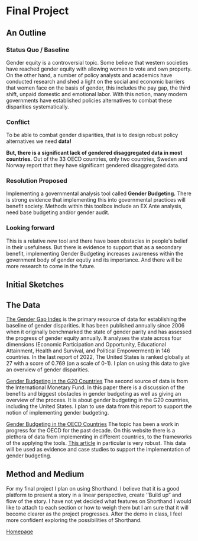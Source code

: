 # Final Project 

<h2> An Outline </h2>

<h3> Status Quo / Baseline </h3>
Gender equity is a controversial topic. Some believe that western societies have reached gender equity with allowing women to vote and own property. On the other hand, a number of policy analysts and academics have conducted research and shed a light on the social and economic barriers that women face on the basis of gender, this includes the pay gap, the third shift, unpaid domestic and emotional labor. With this notion, many modern governments have established policies alternatives to combat these disparities systematically.

<h3> Conflict </h3>
To be able to combat gender disparities, that is to design robust policy alternatives we need <b>data!</b> 

<strong>But, there is a significant lack of gendered disaggregated data in most countries.</strong> 
Out of the 33 OECD countries, only two countries, Sweden and Norway report that they have significant gendered disaggregated data.

<h3> Resolution Proposed </h3>
Implementing a governmental analysis tool called <strong>Gender Budgeting.</strong> There is strong evidence that implementing this into governmental practices will benefit society. Methods within this toolbox include an EX Ante analysis, need base budgeting and/or gender audit. 

<h3> Looking forward </h3>
This is a relative new tool and there have been obstacles in people's belief in their usefulness. But there is evidence to support that as a secondary benefit, implementing Gender Budgeting increases awareness within the government body of gender equtiy and its importance. And there will be more research to come in the future. 

<h2> Initial Sketches </h2>

<h2> The Data </h2>

[The Gender Gap Index](https://www3.weforum.org/docs/WEF_GGGR_2022.pdf) is the primary resource of data for establishing the baseline of gender disparities. It has been published annually since 2006 when it originally benchmarked the state of gender parity and has assessed the progress of gender equity annually. It analyses the state across four dimensions (Economic Participation and Opportunity, Educational Attainment, Health and Survival, and Political Empowerment) in 146 countries. In the last report of 2022, The United States is ranked globally at 27 with a score of 0.769 (on a scale of 0-1). I plan on using this data to give an overview of gender disparities. 

[Gender Budgeting in the G20 Countries](https://www.imf.org/en/Publications/WP/Issues/2021/11/12/Gender-Budgeting-in-G20-Countries-506816#:~:text=IMF%20Working%20Papers&text=Gender%20budgeting%20(GB)%20can%20help,gathered%20from%20an%20IMF%20survey.#:~:text=IMF%20Working%20Papers&text=Gender%20budgeting%20(GB)%20can%20help,gathered%20from%20an%20IMF%20survey) The second source of data is from the International Monetary Fund. In this paper there is a discussion of the benefits and biggest obstacles in gender budgeting as well as giving an overview of the process. It is about gender budgeting in the G20 countries, including the United States. I plan to use data from this report to support the notion of implementing gender budgeting.

[Gender Budgeting in the OECD Countries](https://www.oecd.org/gov/budgeting/gender-budgeting.htm) The topic has been a work in progress for the OECD for the past decade. On this website there is a plethora of data from implementing in different countries, to the frameworks of the applying the tools. [This article](https://read.oecd-ilibrary.org/governance/gender-budgeting-in-oecd-countries_budget-16-5jfq80dq1zbn#page22) in particular is very robust. This data will be used as evidence and case studies to support the implementation of gender budgeting. 

<h2> Method and Medium </h2>
For my final project I plan on using Shorthand. I believe that it is a good platform to present a story in a linear perspective, create ‘’Build up” and flow of the story. I have not yet decided what features on Shorthand I would like to attach to each section or how to weigh them  but I am sure that it will become clearer as the project progresses. After the demo in class, I feel more confident exploring the possibilities of Shorthand.

[Homepage](https://theodoralistalin.github.io/TSD-Portfolio/)
